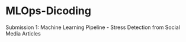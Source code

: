 # MLOps-Dicoding
Submission 1: Machine Learning Pipeline - Stress Detection from Social Media Articles
